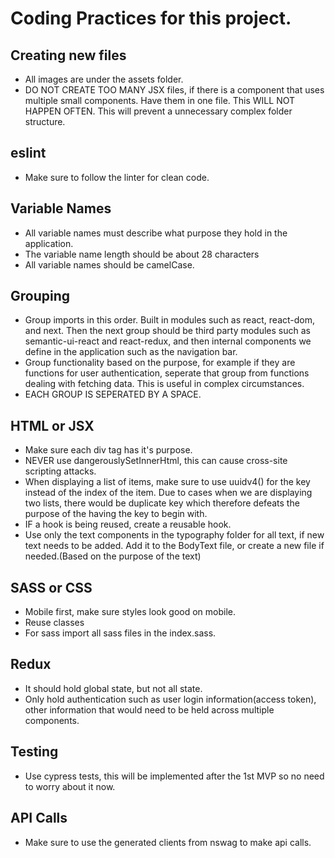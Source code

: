 # Coding Practices for this project.

## Creating new files
* All images are under the assets folder.
* DO NOT CREATE TOO MANY JSX files, if there is a component that uses multiple small components. Have them in one file. This WILL NOT HAPPEN OFTEN. This will prevent a unnecessary complex folder structure.

## eslint
* Make sure to follow the linter for clean code.

## Variable Names
* All variable names must describe what purpose they hold in the application. 
* The variable name length should be about 28 characters
* All variable names should be camelCase.

## Grouping
* Group imports in this order. Built in modules such as react, react-dom, and next. Then the next group should be third party modules such as semantic-ui-react and react-redux, and then internal components we define in the application such as the navigation bar. 
* Group functionality based on the purpose, for example if they are functions for user authentication, seperate that group from functions dealing with fetching data. This is useful in complex circumstances. 
* EACH GROUP IS SEPERATED BY A SPACE.

## HTML or JSX
* Make sure each div tag has it's purpose.
* NEVER use dangerouslySetInnerHtml, this can cause cross-site scripting attacks. 
* When displaying a list of items, make sure to use uuidv4() for the key instead of the index of the item. Due to cases when we are displaying two lists, there would be duplicate key which therefore defeats the purpose of the having the key to begin with.
* IF a hook is being reused, create a reusable hook.
* Use only the text components in the typography folder for all text, if new text needs to be added. Add it to the BodyText file, or create a new file if needed.(Based on the purpose of the text)

## SASS or CSS
* Mobile first, make sure styles look good on mobile.
* Reuse classes
* For sass import all sass files in the index.sass.

## Redux
* It should hold global state, but not all state. 
* Only hold authentication such as user login information(access token), other information that would need to be held across multiple components.

## Testing
* Use cypress tests, this will be implemented after the 1st MVP so no need to worry about it now.

## API Calls
* Make sure to use the generated clients from nswag to make api calls. 
